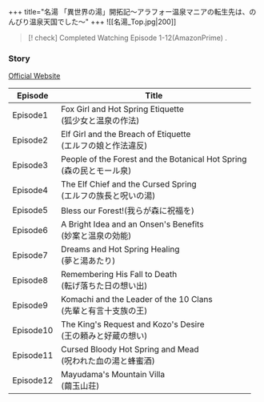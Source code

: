 +++
title="名湯 「異世界の湯」開拓記～アラフォー温泉マニアの転生先は、のんびり温泉天国でした～"
+++
![[名湯_Top.jpg|200]]


> [! check] Completed Watching Episode 1-12(AmazonPrime) .

### Story
[Official Website](https://isekainoyu.com/story.html)

| Episode   | Title                                                           |
| --------- | --------------------------------------------------------------- |
| Episode1  | Fox Girl and Hot Spring Etiquette<br>(狐少女と温泉の作法)                |
| Episode2  | Elf Girl and the Breach of Etiquette<br>(エルフの娘と作法違反)            |
| Episode3  | People of the Forest and the Botanical Hot Spring<br>(森の民とモール泉) |
| Episode4  | The Elf Chief and the Cursed Spring<br>(エルフの族長と呪いの湯)            |
| Episode5  | Bless our Forest!(我らが森に祝福を)                                     |
| Episode6  | A Bright Idea and an Onsen's Benefits<br>(妙案と温泉の効能)             |
| Episode7  | Dreams and Hot Spring Healing<br>(夢と湯あたり)                       |
| Episode8  | Remembering His Fall to Death<br>(転げ落ちた日の想い出)                   |
| Episode9  | Komachi and the Leader of the 10 Clans<br>(先輩と有言十支族の王)          |
| Episode10 | The King's Request and Kozo's Desire<br>(王の頼みと好蔵の想い)            |
| Episode11 | Cursed Bloody Hot Spring and Mead<br>(呪われた血の湯と蜂蜜酒)              |
| Episode12 | Mayudama's Mountain Villa<br>(繭玉山荘)                             |
